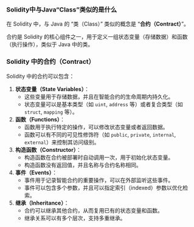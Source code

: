 ### Solidity中与Java“Class”类似的是什么

在 Solidity 中，与 Java 的 “类（Class）” 类似的概念是 “**合约（Contract）**”。

合约是 Solidity 的核心组件之一，用于定义一组状态变量（存储数据）和函数（执行操作），类似于 Java 中的类。

### Solidity 中的合约（Contract）

Solidity 中的合约可以包含：

1. **状态变量（State Variables）**：
    - 这些变量用于存储数据，并且在智能合约的生命周期内持久化。
    - 状态变量可以是基本类型（如 `uint`, `address` 等）或者复合类型（如 `struct`, `mapping` 等）。
2. **函数（Functions）**：
    - 函数用于执行特定的操作，可以修改状态变量或者返回数据。
    - 函数可以有不同的可见性修饰符（如 `public`, `private`, `internal`, `external`）来控制其访问级别。
3. **构造函数（Constructor）**：
    - 构造函数在合约被部署时自动调用一次，用于初始化状态变量。
    - 构造函数没有返回值，并且名称与合约名称相同。
4. **事件（Events）**：
    - 事件用于记录智能合约的重要操作，可以在外部监听这些事件。
    - 事件可以包含多个参数，并且可以指定索引（indexed）参数以优化检索。
5. **继承（Inheritance）**：
    - 合约可以继承其他合约，从而复用已有的状态变量和函数。
    - 继承关系可以有多个层次，支持多重继承。